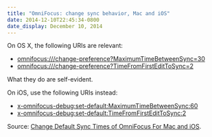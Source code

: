 ```yaml
---
title: "OmniFocus: change sync behavior, Mac and iOS"
date: 2014-12-10T22:45:34-0800
date_display: December 10, 2014
---
```

On OS X, the following URIs are relevant:

* <a href="omnifocus:///change-preference?MaximumTimeBetweenSync=30">omnifocus:///change-preference?MaximumTimeBetweenSync=30</a>
* <a href="omnifocus:///change-preference?TimeFromFirstEditToSync=2">omnifocus:///change-preference?TimeFromFirstEditToSync=2</a>

What they do are self-evident.

On iOS, use the following URIs instead:

* <a href="x-omnifocus-debug:set-default:MaximumTimeBetweenSync:60">x-omnifocus-debug:set-default:MaximumTimeBetweenSync:60</a>
* <a href="x-omnifocus-debug:set-default:TimeFromFirstEditToSync:2">x-omnifocus-debug:set-default:TimeFromFirstEditToSync:2</a>

Source: [Change Default Sync Times of OmniFocus For Mac and iOS](http://www.macstories.net/links/change-default-sync-times-of-omnifocus-for-mac-and-ios/).

